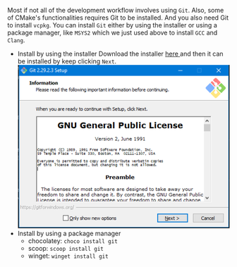 <a name="source-control"></a>

[//]: # (## Source control)

Most if not all of the development workflow involves using `Git`.
Also, some of CMake's functionalities requires Git to be installed.
And you also need Git to install `vcpkg`.
You can install `Git` either by using the installer or using a package manager, like `MSYS2` which we just used above to install `GCC` and `Clang`.

- Install by using the installer
   Download the installer <a href="https://git-scm.com/download/win" target="_blank"> here </a> and then it can be installed by keep clicking `Next`.
   ![](https://github.com/soulimane-mammar/oop_cpp_course/blob/main/screenshots/SourceControl/Installer.png?raw=true)
- Install by using a package manager
  - chocolatey: `choco install git`
  - scoop: `scoop install git`
  - winget: `winget install git`
